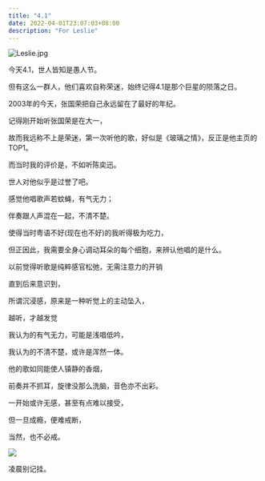 ```yaml
---
title: "4.1"
date: 2022-04-01T23:07:03+08:00
description: "For Leslie"
---
```


![Leslie.jpg](https://s2.loli.net/2022/07/09/fEC5XFnv7h6Id3P.jpg)


今天4.1，世人皆知是愚人节。

但有这么一群人，他们喜欢自称荣迷，始终记得4.1是那个巨星的陨落之日。

2003年的今天，张国荣把自己永远留在了最好的年纪。

记得刚开始听张国荣是在大一，

故而我远称不上是荣迷，第一次听他的歌，好似是《玻璃之情》，反正是他主页的TOP1。

而当时我的评价是，不如听陈奕迅。 

世人对他似乎是过誉了吧。

感觉他唱歌声若蚊蝇，有气无力；

伴奏跟人声混在一起，不清不楚。

使得当时粤语不好(现在也不好)的我听得极为吃力，

但正因此，我需要全身心调动耳朵的每个细胞，来辨认他唱的是什么。

以前觉得听歌是纯粹感官松弛，无需注意力的开销

直到后来意识到，

所谓沉浸感，原来是一种听觉上的主动坠入，

越听，才越发觉

我认为的有气无力，可能是浅唱低吟，

我认为的不清不楚，或许是浑然一体。

他的歌如同能使人镇静的香烟，

前奏并不抓耳，旋律没那么洗脑，音色亦不出彩。

一开始或许无感，甚至有点难以接受，

但一旦成瘾，便难戒断，

当然，也不必戒。

![](https://s2.loli.net/2022/07/09/sbmB12wfXETQlFe.jpg)


凌晨别记挂。
